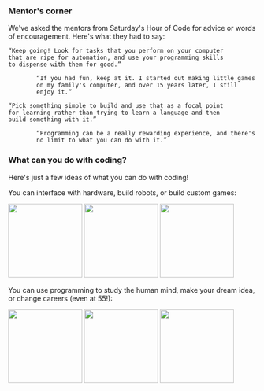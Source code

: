 ### Mentor's corner

We've asked the mentors from Saturday's Hour of Code for advice or words of encouragement. Here's what they had to say:

    “Keep going! Look for tasks that you perform on your computer 
    that are ripe for automation, and use your programming skills 
    to dispense with them for good.”

            “If you had fun, keep at it. I started out making little games 
            on my family's computer, and over 15 years later, I still 
            enjoy it.“

    “Pick something simple to build and use that as a focal point 
    for learning rather than trying to learn a language and then 
    build something with it.”

            “Programming can be a really rewarding experience, and there's 
            no limit to what you can do with it.”

### What can you do with coding?

Here's just a few ideas of what you can do with coding!

You can interface with hardware, build robots, or build custom games:<br/>

<a href="http://www.tynker.com/"><img src="http://www.tynker.com/image/home/photos/picture-hardware-boy.jpg" height="150"/></a>
<a href="http://www.blackgirlscode.com/"><img src="http://www.blackgirlscode.com/uploads/7/1/1/6/7116907/7313878.jpg?270" height="150"/></a>
<a href="http://scratch.mit.edu/hoc2014/"><img src="http://code.org/images/fit-520/scratch.jpg" height="150"/></a>

You can use programming to study the human mind, make your dream idea, or change careers (even at 55!):

<a href="http://www.codecademy.com/stories/103-study-the-human-mind-with-python"><img src="http://cdn-production.codecademy.com/assets/stories/portraits/laura-kelly-ca99f1740789613c253eda79186501db.png" height="150"/></a>
<a href="http://www.codecademy.com/stories/99-how-to-outgrow-the-fear-of-starting"><img src="http://cdn-production.codecademy.com/assets/stories/portraits/sam-fellig-df8ac79a5be50c3d73f749cdfdf7f646.jpg" height="150"/></a>
<a href="http://www.codecademy.com/stories/102-a-new-career-at-55"><img src="http://cdn-production.codecademy.com/assets/stories/portraits/liz-54823f65849edc3360bf118e2536d342.jpg" height="150"></a>


